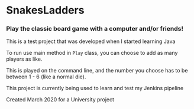 # SnakesLadders 

### Play the classic board game with a computer and/or friends!

This is a test project that was developed when I started learning Java

To run use main method in `Play` class, you can choose to add as many players as like.

This is played on the command line, and the number you choose has to be between 1 - 6 (like a normal die).

This project is currently being used to learn and test my Jenkins pipeline

Created March 2020 for a University project
